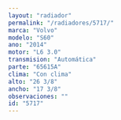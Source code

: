 ```yaml
---
layout: "radiador"
permalink: "/radiadores/5717/"
marca: "Volvo"
modelo: "S60"
ano: "2014"
motor: "L6 3.0"
transmision: "Automática"
parte: "65615A"
clima: "Con clima"
alto: "26 3/8"
ancho: "17 3/8"
observaciones: ""
id: "5717"
---
```


